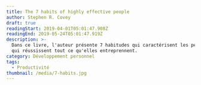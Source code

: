 ```yaml
---
title: The 7 habits of highly effective people
author: Stephen R. Covey
draft: true
readingStart: 2019-04-01T05:01:47.908Z
readingEnd: 2019-05-24T05:01:47.919Z
description: >-
  Dans ce livre, l'auteur présente 7 habitudes qui caractérisent les personnes
  qui réussissent tout ce qu'elles entreprennent.
category: Développement personnel
tags:
  - Productivité
thumbnail: /media/7-habits.jpg
---
```


